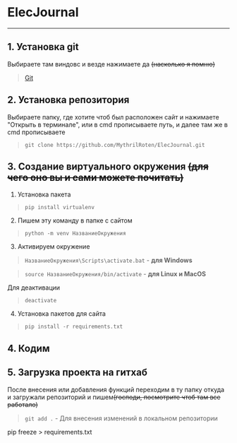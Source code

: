 # ElecJournal
***
## 1. Установка git


Выбираете там виндовс и везде нажимаете да ~~(насколько я помню)~~
> [Git](https://git-scm.com/downloads "Ссылка на скачивание")


## 2. Установка репозитория
Выбираете папку, где хотите чтоб был расположен сайт и нажимаете "Открыть в терминале", или в cmd прописываете путь, и далее там же в cmd прописываете
> ``git clone https://github.com/MythrilRoten/ElecJournal.git``

## 3. Создание виртуального окружения ~~(для чего оно вы и сами можете почитать)~~
1. Установка пакета
> ``pip install virtualenv``

2. Пишем эту команду в папке с сайтом
> ``python -m venv НазваниеОкружения``

3. Активируем окружение
> ``НазваниеОкружения\Scripts\activate.bat`` - **для Windows**

> ``source НазваниеОкружения/bin/activate`` - **для Linux и MacOS**

Для деактивации
> ``deactivate``

4. Установка пакетов для сайта
> ``pip install -r requirements.txt``

## 4. Кодим

## 5. Загрузка проекта на гитхаб
После внесения или добавления функций переходим в ту папку откуда и загружали репозиторий и пишем~~(господи, посмотрите чтоб там все работало)~~
> ``git add .`` - Для внесения изменений в локальном репозитории 

pip freeze > requirements.txt

